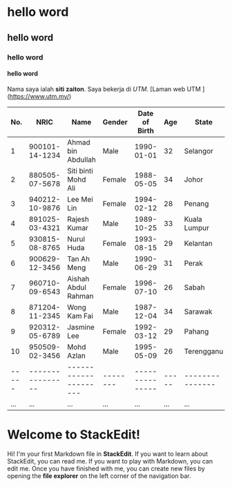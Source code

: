 # hello word
## hello word
### hello word
#### hello word

Nama saya ialah **siti zaiton**. Saya bekerja di *UTM*. [Laman web UTM ] (https://www.utm.my/)

| No. | NRIC        | Name                | Gender | Date of Birth | Age | State         |
|-----|-------------|---------------------|--------|---------------|-----|---------------|
| 1   | 900101-14-1234 | Ahmad bin Abdullah | Male   | 1990-01-01    | 32  | Selangor       |
| 2   | 880505-07-5678 | Siti binti Mohd Ali | Female | 1988-05-05   | 34  | Johor         |
| 3   | 940212-10-9876 | Lee Mei Lin         | Female | 1994-02-12   | 28  | Penang        |
| 4   | 891025-03-4321 | Rajesh Kumar        | Male   | 1989-10-25   | 33  | Kuala Lumpur  |
| 5   | 930815-08-8765 | Nurul Huda          | Female | 1993-08-15   | 29  | Kelantan      |
| 6   | 900629-12-3456 | Tan Ah Meng         | Male   | 1990-06-29   | 31  | Perak         |
| 7   | 960710-09-6543 | Aishah Abdul Rahman | Female | 1996-07-10   | 26  | Sabah         |
| 8   | 871204-11-2345 | Wong Kam Fai        | Male   | 1987-12-04   | 34  | Sarawak       |
| 9   | 920312-05-6789 | Jasmine Lee         | Female | 1992-03-12   | 29  | Pahang        |
| 10  | 950509-02-3456 | Mohd Azlan          | Male   | 1995-05-09   | 26  | Terengganu    |
|-----|----------------|---------------------|--------|---------------|-----|---------------|
| ... | ...            | ...                 | ...    | ...           | ... | ...           |

# Welcome to StackEdit!

Hi! I'm your first Markdown file in **StackEdit**. If you want to learn about StackEdit, you can read me. If you want to play with Markdown, you can edit me. Once you have finished with me, you can create new files by opening the **file explorer** on the left corner of the navigation bar.
